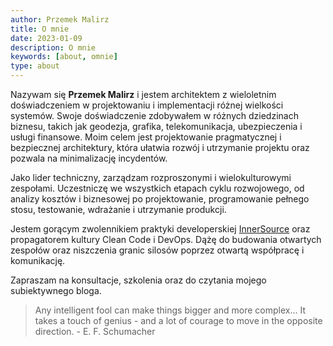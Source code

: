 ```yaml
---
author: Przemek Malirz
title: O mnie
date: 2023-01-09
description: O mnie
keywords: [about, omnie]
type: about
---
```


Nazywam się **Przemek Malirz** i jestem architektem z wieloletnim doświadczeniem w projektowaniu i
implementacji różnej wielkości systemów. Swoje doświadczenie zdobywałem w różnych dziedzinach biznesu,
takich jak geodezja, grafika, telekomunikacja, ubezpieczenia i usługi finansowe.
Moim celem jest projektowanie pragmatycznej i bezpiecznej architektury, która ułatwia
rozwój i utrzymanie projektu oraz pozwala na minimalizację incydentów.

Jako lider techniczny, zarządzam rozproszonymi i wielokulturowymi zespołami. 
Uczestniczę we wszystkich etapach cyklu rozwojowego, od analizy kosztów i biznesowej po projektowanie, programowanie
pełnego stosu, testowanie, wdrażanie i utrzymanie produkcji.

Jestem gorącym zwolennikiem praktyki developerskiej [InnerSource](https://innersourcecommons.org/ "InnerSource") oraz 
propagatorem kultury Clean Code i DevOps.
Dążę do budowania otwartych zespołów oraz niszczenia granic silosów poprzez otwartą współpracę i komunikację.

Zapraszam na konsultacje, szkolenia oraz do czytania mojego subiektywnego bloga.

> Any intelligent fool can make things bigger and more complex... It takes a touch of genius - and a lot of courage to
move in the opposite direction. - E. F. Schumacher
